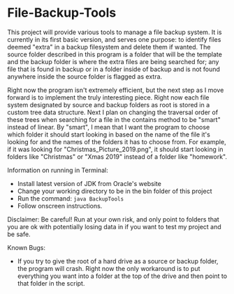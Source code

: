 # File-Backup-Tools
This project will provide various tools to manage a file backup system. It is currently in its first basic version, and serves one purpose: to identify files deemed "extra" in a backup filesystem and delete them if wanted. The source folder described in this program is a folder that will be the template and the backup folder is where the extra files are being searched for; any file that is found in backup or in a folder inside of backup and is not found anywhere inside the source folder is flagged as extra.

Right now the program isn't extremely efficient, but the next step as I move forward is to implement the truly interesting piece. Right now each file system designated by source and backup folders as root is stored in a custom tree data structure. Next I plan on changing the traversal order of these trees when searching for a file in the contains method to be "smart" instead of linear. By "smart", I mean that I want the program to choose which folder it should start looking in based on the name of the file it's looking for and the names of the folders it has to choose from. For example, if it was looking for "Christmas_Picture_2019.png", it should start looking in folders like "Christmas" or "Xmas 2019" instead of a folder like "homework".

Information on running in Terminal: 
- Install latest version of JDK from Oracle's website
- Change your working directory to be in the bin folder of this project
- Run the command: ```java BackupTools```
- Follow onscreen instructions. 


Disclaimer: Be careful! Run at your own risk, and only point to folders that you are ok with potentially losing data in if you want to test my project and be safe.

Known Bugs:
- If you try to give the root of a hard drive as a source or backup folder, the program will crash. Right now the only workaround is to put everything you want into a folder at the top of the drive and then point to that folder in the script.
